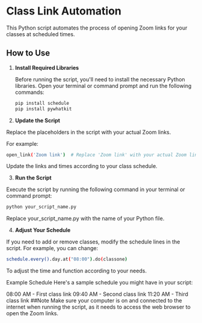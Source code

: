 # Class Link Automation

This Python script automates the process of opening Zoom links for your classes at scheduled times.

## How to Use

1. **Install Required Libraries**

   Before running the script, you'll need to install the necessary Python libraries. Open your terminal or command prompt and run the following commands:

   ```bash
   pip install schedule
   pip install pywhatkit
2. **Update the Script**

Replace the placeholders in the script with your actual Zoom links. 

For example:
```bash
open_link('Zoom link')  # Replace 'Zoom link' with your actual Zoom link
```
Update the links and times according to your class schedule.

3. **Run the Script**

Execute the script by running the following command in your terminal or command prompt:

```bash
python your_script_name.py
```
Replace your_script_name.py with the name of your Python file.

4. **Adjust Your Schedule**

If you need to add or remove classes, modify the schedule lines in the script. For example, you can change:

```bash
schedule.every().day.at("08:00").do(classone)
```
To adjust the time and function according to your needs.

Example Schedule
Here's a sample schedule you might have in your script:

08:00 AM - First class link
09:40 AM - Second class link
11:20 AM - Third class link
##Note
Make sure your computer is on and connected to the internet when running the script, as it needs to access the web browser to open the Zoom links.

